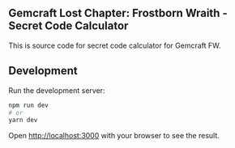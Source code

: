 ## Gemcraft Lost Chapter: Frostborn Wraith - Secret Code Calculator

This is source code for secret code calculator for Gemcraft FW.

## Development

Run the development server:

```bash
npm run dev
# or
yarn dev
```

Open [http://localhost:3000](http://localhost:3000) with your browser to see the result.
